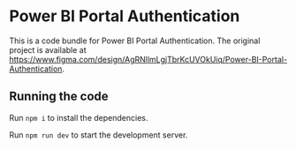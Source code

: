 
  # Power BI Portal Authentication

  This is a code bundle for Power BI Portal Authentication. The original project is available at https://www.figma.com/design/AgRNllmLgjTbrKcUVOkUiq/Power-BI-Portal-Authentication.

  ## Running the code

  Run `npm i` to install the dependencies.

  Run `npm run dev` to start the development server.
  